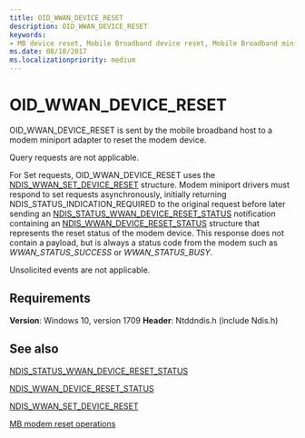 ```yaml
---
title: OID_WWAN_DEVICE_RESET
description: OID_WWAN_DEVICE_RESET
keywords:
- MB device reset, Mobile Broadband device reset, Mobile Broadband miniport driver device reset
ms.date: 08/18/2017
ms.localizationpriority: medium
---
```


# OID_WWAN_DEVICE_RESET

OID_WWAN_DEVICE_RESET is sent by the mobile broadband host to a modem miniport adapter to reset the modem device.

Query requests are not applicable.

For Set requests, OID_WWAN_DEVICE_RESET uses the [NDIS_WWAN_SET_DEVICE_RESET](/windows-hardware/drivers/ddi/ndiswwan/ns-ndiswwan-_ndis_wwan_set_device_reset) structure. Modem miniport drivers must respond to set requests asynchronously, initially returning NDIS_STATUS_INDICATION_REQUIRED to the original request before later sending an [NDIS_STATUS_WWAN_DEVICE_RESET_STATUS](ndis-status-wwan-device-reset-status.md) notification containing an [NDIS_WWAN_DEVICE_RESET_STATUS](/windows-hardware/drivers/ddi/ndiswwan/ns-ndiswwan-_ndis_wwan_device_reset_status) structure that represents the reset status of the modem device. This response does not contain a payload, but is always a status code from the modem such as *WWAN_STATUS_SUCCESS* or *WWAN_STATUS_BUSY*.

Unsolicited events are not applicable.

## Requirements

**Version**: Windows 10, version 1709
**Header**: Ntddndis.h (include Ndis.h)

## See also

[NDIS_STATUS_WWAN_DEVICE_RESET_STATUS](ndis-status-wwan-device-reset-status.md)

[NDIS_WWAN_DEVICE_RESET_STATUS](/windows-hardware/drivers/ddi/ndiswwan/ns-ndiswwan-_ndis_wwan_device_reset_status)

[NDIS_WWAN_SET_DEVICE_RESET](/windows-hardware/drivers/ddi/ndiswwan/ns-ndiswwan-_ndis_wwan_set_device_reset)

[MB modem reset operations](mb-modem-reset-operations.md)
